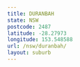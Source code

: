 ```yaml
---
title: DURANBAH
state: NSW
postcode: 2487
latitude: -28.27973
longitude: 153.548588
url: /nsw/duranbah/
layout: suburb
---
```

